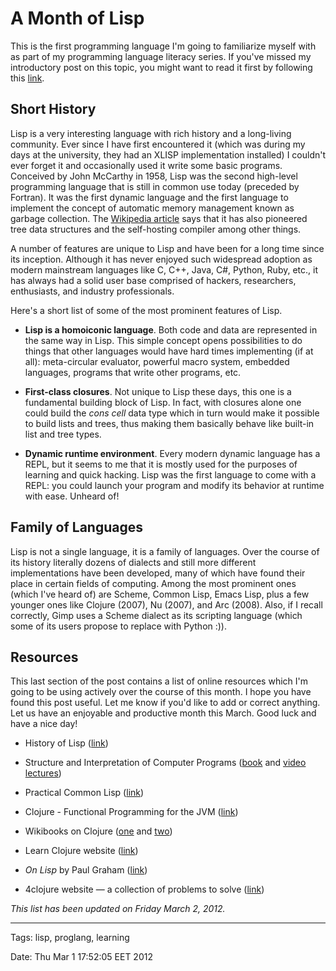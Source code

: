A Month of Lisp
===============

This is the first programming language I'm going to familiarize myself with as
part of my programming language literacy series. If you've missed my
introductory post on this topic, you might want to read it first by following
this [link][1].

  [1]: https://github.com/alco/blog/blob/master/posts/2012-03-01-prog-lang-literacy.md

## Short History ##

Lisp is a very interesting language with rich history and a long-living
community. Ever since I have first encountered it (which was during my days at
the university, they had an XLISP implementation installed) I couldn't ever
forget it and occasionally used it write some basic programs. Conceived by John
McCarthy in 1958, Lisp was the second high-level programming language that is
still in common use today (preceded by Fortran). It was the first dynamic
language and the first language to implement the concept of automatic memory
management known as garbage collection. The [Wikipedia article][2] says that it
has also pioneered tree data structures and the self-hosting compiler among
other things.

A number of features are unique to Lisp and have been for a long time since its
inception. Although it has never enjoyed such widespread adoption as modern
mainstream languages like C, C++, Java, C#, Python, Ruby, etc., it has always
had a solid user base comprised of hackers, researchers, enthusiasts, and
industry professionals.

Here's a short list of some of the most prominent features of Lisp.

* **Lisp is a homoiconic language**. Both code and data are represented in the
  same way in Lisp. This simple concept opens possibilities to do things that
  other languages would have hard times implementing (if at all): meta-circular
  evaluator, powerful macro system, embedded languages, programs that write
  other programs, etc.

* **First-class closures**. Not unique to Lisp these days, this one is a
  fundamental building block of Lisp. In fact, with closures alone one could
  build the _cons cell_ data type which in turn would make it possible to build
  lists and trees, thus making them basically behave like built-in list and
  tree types.

* **Dynamic runtime environment**. Every modern dynamic language has a REPL,
  but it seems to me that it is mostly used for the purposes of learning and
  quick hacking.  Lisp was the first language to come with a REPL: you could
  launch your program and modify its behavior at runtime with ease. Unheard of!

  [2]: http://en.wikipedia.org/wiki/Lisp_(programming_language)

## Family of Languages ##

Lisp is not a single language, it is a family of languages. Over the course of
its history literally dozens of dialects and still more different implementations
have been developed, many of which have found their place in certain fields of
computing. Among the most prominent ones (which I've heard of) are Scheme,
Common Lisp, Emacs Lisp, plus a few younger ones like Clojure (2007), Nu
(2007), and Arc (2008). Also, if I recall correctly, Gimp uses a Scheme dialect
as its scripting language (which some of its users propose to replace with
Python :)).


## Resources ##

This last section of the post contains a list of online resources which I'm
going to be using actively over the course of this month. I hope you have found
this post useful. Let me know if you'd like to add or correct anything. Let us
have an enjoyable and productive month this March. Good luck and have a nice
day!

* History of Lisp
    ([link](http://www-formal.stanford.edu/jmc/history/lisp/lisp.html))

* Structure and Interpretation of Computer Programs
    ([book](http://mitpress.mit.edu/sicp/full-text/book/book.html) and
     [video lectures](http://groups.csail.mit.edu/mac/classes/6.001/abelson-sussman-lectures/))

* Practical Common Lisp
    ([link](http://www.gigamonkeys.com/book/))

* Clojure - Functional Programming for the JVM
    ([link](http://java.ociweb.com/mark/clojure/article.html))

* Wikibooks on Clojure
    ([one](http://en.wikibooks.org/wiki/Learning_Clojure) and
     [two](http://en.wikibooks.org/wiki/Clojure_Programming))

* Learn Clojure website
    ([link](http://learn-clojure.com/))

* _On Lisp_ by Paul Graham
    ([link](http://en.wikipedia.org/wiki/On_Lisp))

* 4clojure website — a collection of problems to solve
    ([link](http://www.4clojure.com/))

_This list has been updated on Friday March 2, 2012._

---
Tags: lisp, proglang, learning

Date: Thu Mar  1 17:52:05 EET 2012
